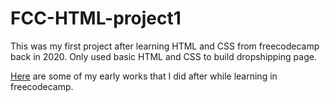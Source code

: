 # FCC-HTML-project1

This was my first project after learning HTML and CSS from freecodecamp back in 2020. Only used basic HTML and CSS to build dropshipping page. 

[Here](https://codepen.io/pulakdroy/pens/public?cursor=ZD0wJm89MSZwPTEmdj01MjY1MjAxMg==) are some of my early works that I did after while learning in freecodecamp.
